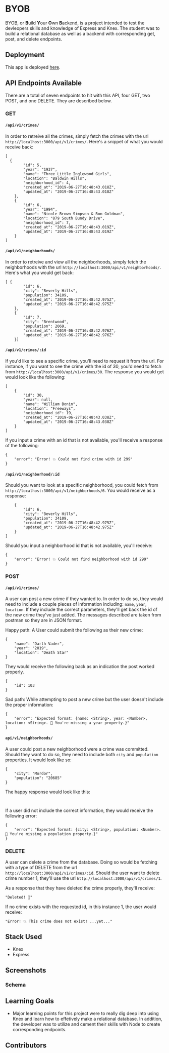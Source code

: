 # BYOB

BYOB, or **B**uild **Y**our **O**wn **B**ackend, is a project intended to test the devleopers skills and knowledge of Express and Knex. The student was to build a relational database as well as a backend with corresponding get, post, and delete endpoints.

## Deployment
This app is deployed [here](https://last-murder-onthe-left-la.herokuapp.com/).

## API Endpoints Available
There are a total of seven endpoints to hit with this API, four GET, two POST, and one DELETE. They are described below.

### GET

#### `/api/v1/crimes/`

In order to retreive all the crimes, simply fetch the crimes with the url `http://localhost:3000/api/v1/crimes/`. Here's a snippet of what you would receive back:

```
[
  {
        "id": 5,
        "year": "1937",
        "name": "Three Little Inglewood Girls",
        "location": "Baldwin Hills",
        "neighborhood_id": 4,
        "created_at": "2019-06-27T16:48:43.018Z",
        "updated_at": "2019-06-27T16:48:43.018Z"
    },
    {
        "id": 6,
        "year": "1994",
        "name": "Nicole Brown Simpson & Ron Goldman",
        "location": "879 South Bundy Drive",
        "neighborhood_id": 7,
        "created_at": "2019-06-27T16:48:43.019Z",
        "updated_at": "2019-06-27T16:48:43.019Z"
    }
]
```

#### `/api/v1/neighborhoods/`

In order to retreive and view all the neighborhoods, simply fetch the neighborhoods with the url `http://localhost:3000/api/v1/neighborhoods/`. Here's what you would get back:

```
[ {
        "id": 6,
        "city": "Beverly Hills",
        "population": 34109,
        "created_at": "2019-06-27T16:48:42.975Z",
        "updated_at": "2019-06-27T16:48:42.975Z"
    },
    {
        "id": 7,
        "city": "Brentwood",
        "population": 2069,
        "created_at": "2019-06-27T16:48:42.976Z",
        "updated_at": "2019-06-27T16:48:42.976Z"
    }]
```

#### `/api/v1/crimes/:id`

If you'd like to see a specific crime, you'll need to request it from the url. For instance, if you want to see the crime with the id of 30, you'd need to fetch from `http://localhost:3000/api/v1/crimes/30`. The response you would get would look like the following:

```
[
    {
        "id": 30,
        "year": null,
        "name": "William Bonin",
        "location": "Freeways",
        "neighborhood_id": 19,
        "created_at": "2019-06-27T16:48:43.038Z",
        "updated_at": "2019-06-27T16:48:43.038Z"
    }
]
```

If you input a crime with an id that is not available, you'll receive a response of the following:

```
{
    "error": "Error! 💥 Could not find crime with id 299"
}
```

#### `/api/v1/neighborhood/:id`

Should you want to look at a specific neighborhood, you could fetch from `http://localhost:3000/api/v1/neighborhoods/6`. You would receive as a response:

```[
    {
        "id": 6,
        "city": "Beverly Hills",
        "population": 34109,
        "created_at": "2019-06-27T16:48:42.975Z",
        "updated_at": "2019-06-27T16:48:42.975Z"
    }
]
```

Should you input a neighborhood id that is not available, you'll receive:

```
{
    "error": "Error! 💥 Could not find neighborhood with id 299"
}
```

### POST
#### `/api/v1/crimes/`
A user can post a new crime if they wanted to. In order to do so, they would need to include a couple pieces of information including: `name`, `year`, `location`. If they include the correct parameters, they'll get back the id of the new crime they've just added. The messages described are taken from postman so they are in JSON format.

Happy path:
A User could submit the following as their new crime:

```
{
	"name": "Darth Vader",
	"year": "2019",
	"location": "Death Star"
}
```

They would receive the following back as an indication the post worked properly.

```
{
    "id": 103
}
```

Sad path:
While attempting to post a new crime but the user doesn't include the proper information:

```
{
    "error": "Expected format: {name: <String>, year: <Number>, location: <String>. 🎯 You're missing a year property.}"
}
```

#### `api/v1/neighborhoods/`

A user could post a new neighborhood were a crime was committed. Should they want to do so, they need to include both `city` and `population` properties. It would look like so:

```
{
	"city": "Mordor",
	"population": "20685"
}
```

The happy response would look like this:

```


```

If a user did not include the correct information, they would receive the following error:

```
{
    "error": "Expected format: {city: <String>, population: <Number>. 🎯 You're missing a population property.}"
}
```

### DELETE
A user can delete a crime from the database. Doing so would be fetching with a type of DELETE from the url `http://localhost:3000/api/v1/crimes/:id`. Should the user want to delete crime number 1, they'll use the url `http://localhost:3000/api/v1/crimes/1`. 

As a response that they have deleted the crime properly, they'll receive:

`"Deleted! 🦖"`

If no crime exists with the requested id, in this instance 1, the user would receive:

```
"Error! 💥 This crime does not exist! ...yet..."
```

## Stack Used
- Knex
- Express

## Screenshots


### Schema


## Learning Goals
- Major learning points for this project were to really dig deep into using Knex and learn how to effetively make a relational database. In addition, the developer was to utilize and cement their skills with Node to create corresponding endpoints.

## Contributors
